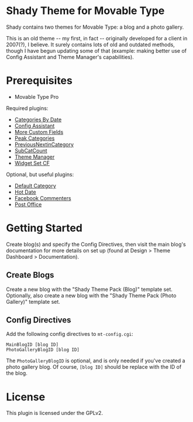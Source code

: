 # Shady Theme for Movable Type

Shady contains two themes for Movable Type: a blog and a photo gallery.

This is an old theme -- my first, in fact -- originally developed for a client
in 2007(?), I believe. It surely contains lots of old and outdated methods,
though I have begun updating some of that (example: making better use of
Config Assistant and Theme Manager's capabilities).

# Prerequisites

* Movable Type Pro

Required plugins:

* [Categories By Date](https://github.com/danwolfgang/mt-plugin-categories-by-date)
* [Config
 Assistant](https://github.com/openmelody/mt-plugin-configassistant/downloads)
* [More Custom Fields](https://github.com/danwolfgang/mt-plugin-more-custom-fields/downloads)
* [Peak Categories](https://github.com/jayseae/MT-PeakCategories/downloads)
* [PreviousNextinCategory]()
* [SubCatCount](http://www.everitz.com/mt/subcatcount/)
* [Theme Manager](https://github.com/openmelody/mt-plugin-theme-manager/downloads)
* [Widget Set CF](https://github.com/endevver/mt-plugin-cf-widgetset)

Optional, but useful plugins:

* [Default Category](https://github.com/danwolfgang/mt-plugin-default-category/downloads)
* [Hot Date](https://github.com/danwolfgang/mt-plugin-hot-date/downloads)
* [Facebook Commenters](https://github.com/endevver/mt-plugin-facebook-connect-commenters/downloads)
* [Post Office](https://github.com/movabletype/mt-plugin-post-office/downloads)

# Getting Started

Create blog(s) and specify the Config Directives, then visit the main blog's
documentation for more details on set up (found at Design > Theme Dashboard >
Documentation).

## Create Blogs

Create a new blog with the "Shady Theme Pack (Blog)" template set.
Optionally, also create a new blog with the "Shady Theme Pack (Photo
Gallery)" template set.

## Config Directives

Add the following config directives to `mt-config.cgi`:

    MainBlogID [blog ID]
    PhotoGalleryBlogID [blog ID]

The `PhotoGalleryBlogID` is optional, and is only needed if you've created a
photo gallery blog. Of course, `[blog ID]` should be replace with the ID of
the blog.


# License

This plugin is licensed under the GPLv2.
